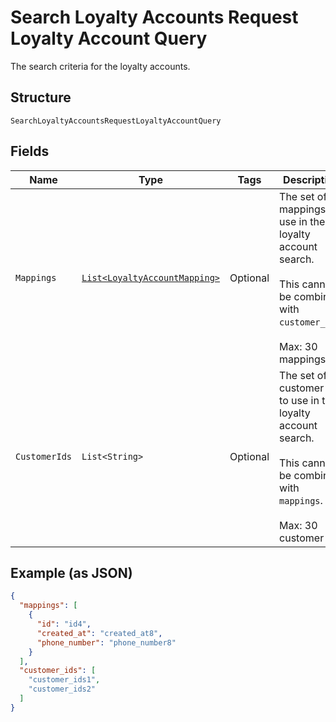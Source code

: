 
# Search Loyalty Accounts Request Loyalty Account Query

The search criteria for the loyalty accounts.

## Structure

`SearchLoyaltyAccountsRequestLoyaltyAccountQuery`

## Fields

| Name | Type | Tags | Description | Getter |
|  --- | --- | --- | --- | --- |
| `Mappings` | [`List<LoyaltyAccountMapping>`](../../doc/models/loyalty-account-mapping.md) | Optional | The set of mappings to use in the loyalty account search.<br><br>This cannot be combined with `customer_ids`.<br><br>Max: 30 mappings | List<LoyaltyAccountMapping> getMappings() |
| `CustomerIds` | `List<String>` | Optional | The set of customer IDs to use in the loyalty account search.<br><br>This cannot be combined with `mappings`.<br><br>Max: 30 customer IDs | List<String> getCustomerIds() |

## Example (as JSON)

```json
{
  "mappings": [
    {
      "id": "id4",
      "created_at": "created_at8",
      "phone_number": "phone_number8"
    }
  ],
  "customer_ids": [
    "customer_ids1",
    "customer_ids2"
  ]
}
```

